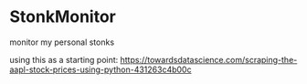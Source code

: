 # StonkMonitor
monitor my personal stonks

using this as a starting point: https://towardsdatascience.com/scraping-the-aapl-stock-prices-using-python-431263c4b00c
